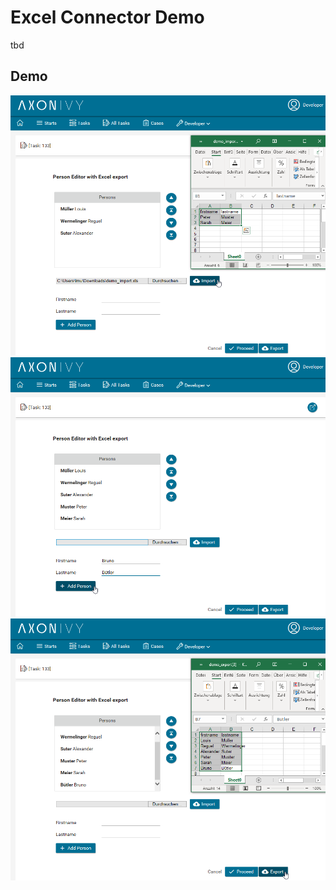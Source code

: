 # Excel Connector Demo
tbd

## Demo

![Excel Connector Demo 1](screen1.png "Excel Connector Demo 1")
![Excel Connector Demo 2](screen2.png "Excel Connector Demo 2")
![Excel Connector Demo 3](screen3.png "Excel Connector Demo 3")
